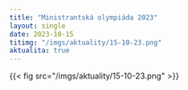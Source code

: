 ```yaml
---
title: "Ministrantská olympiáda 2023"
layout: single
date: 2023-10-15
titimg: "/imgs/aktuality/15-10-23.png"
aktualita: true
---
```


{{< fig src="/imgs/aktuality/15-10-23.png" >}}